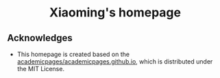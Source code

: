 
<h1 align="center">
Xiaoming's homepage
</h1>

<div align="center">
</div>

<p align="center">

</p>

## Acknowledges

- This homepage is created based on the [academicpages/academicpages.github.io](https://github.com/academicpages/academicpages.github.io), which is distributed under the MIT License.
